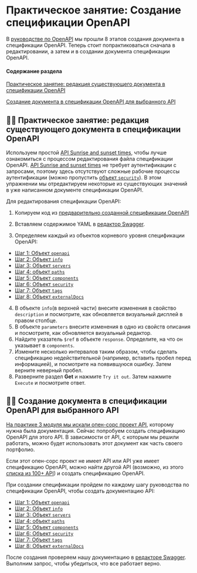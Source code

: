 # Практическое занятие: Создание спецификации OpenAPI

В [руководстве по OpenAPI](openapi-tutorial-overview.md) мы прошли 8 этапов создания документа в спецификации OpenAPI. Теперь стоит попрактиковаться сначала в редактировании, а затем и в создании документа спецификации OpenAPI.

#### Содержание раздела

[Практическое занятие: редакция существующего документа в спецификации OpenAPI](#edit)

[Создание документа в спецификации OpenAPI для выбранного API](#create)

<a name="edit"></a>
## 👨‍💻 Практическое занятие: редакция существующего документа в спецификации OpenAPI

Используем простой [API Sunrise and sunset times](https://sunrise-sunset.org/api), чтобы лучше ознакомиться с процессом редактирования файла спецификации OpenAPI. [API Sunrise and sunset times](https://sunrise-sunset.org/api) не требует аутентификации с запросами, поэтому здесь отсутствуют сложные рабочие процессы аутентификации (можно пропустить [объект `security`](step6-security-object.md)). В этом упражнении мы отредактируем некоторые из существующих значений в уже написанном документе спецификации OpenAPI.

Для редактирования спецификации OpenAPI:

1. Копируем код из [предварительно созданной спецификации OpenAPI](https://idratherbewriting.com/learnapidoc/assets/files/swagger-sunrise-sunset/openapi_sunrise_sunset.yml)

2. Вставляем содержимое YAML в [редактор Swagger](https://editor.swagger.io/).

3. Определяем каждый из объектов корневого уровня спецификации OpenAPI:

- [Шаг 1: Объект `openapi`](step1-openapi-object.md)
- [Шаг 2: Объект `info`](step2-info-object.md)
- [Шаг 3: Объект `servers`](step3-servers-object.md)
- [Шаг 4: объект `paths`](step4-paths-object.md)
- [Шаг 5: Объект `components`](step5-components-object.md)
- [Шаг 6: Объект `security`](step6-security-object.md)
- [Шаг 7: Объект `tags`](step7-tags-object.md)
- [Шаг 8: Объект `externalDocs`](step8-externalDocs-object.md)

4. В объекте `info`(в верхней части) внесите изменения в свойство `description` и посмотрите, как обновляется визуальный дисплей в правом столбце.
5. В объекте `parameters` внесите изменения в одно из свойств описания и посмотрите, как обновляется визуальный редактор.
6. Найдите указатель `$ref` в объекте `response`. Определите, на что он указывает в `components`.
7. Измените несколько интервалов таким образом, чтобы сделать спецификацию недействительной (например, вставить пробел перед информацией), и посмотрите на появившуюся ошибку. Затем верните неверный пробел.
8. Разверните раздел **Get** и нажмите `Try it out`. Затем нажмите `Execute` и посмотрите ответ.



<a name="create"></a>
## 👨‍💻 Создание документа в спецификации OpenAPI для выбранного API

[На практике 3 модуля мы искали опен-сорс проект API](../dpcomenting-api-endpoints/find-open-source-project.md), которому нужна была документация. Сейчас попробуем создать спецификацию OpenAPI для этого API. В зависимости от API, с которым мы решили работать, можно будет использовать этот документ как часть своего портфолио.

Если этот опен-сорс проект не имеет API или API уже имеет спецификацию OpenAPI, можно найти другой API (возможно, из этого [списка из 100+ API](../Publishing-docs/API-doc-sites-list.md)) и создать спецификацию OpenAPI.

При создании спецификации пройдем по каждому шагу руководства по спецификации OpenAPI, чтобы создать документацию API:

- [Шаг 1: Объект `openapi`](step1-openapi-object.md)
- [Шаг 2: Объект `info`](step2-info-object.md)
- [Шаг 3: Объект `servers`](step3-servers-object.md)
- [Шаг 4: объект `paths`](step4-paths-object.md)
- [Шаг 5: Объект `components`](step5-components-object.md)
- [Шаг 6: Объект `security`](step6-security-object.md)
- [Шаг 7: Объект `tags`](step7-tags-object.md)
- [Шаг 8: Объект `externalDocs`](step8-externalDocs-object.md)

После создания проверяем нашу документацию в [редакторе Swagger](https://swagger.io/tools/swagger-editor/). Выполним запрос, чтобы убедиться, что все работает верно.
